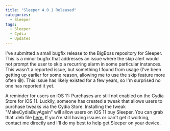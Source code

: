 ```yaml
---
title: "Sleeper 4.0.1 Released"
categories:
  - Sleeper
tags:
  - Sleeper
  - Cydia
  - Updates
---
```


I've submitted a small bugfix release to the BigBoss repository for Sleeper.  This is a minor bugfix that addresses an issue where the skip alert would not prompt the user to skip a recurring alarm in some particular instances.  This wasn't a reported issue, but something I found from usage (I've been getting up earlier for some reason, allowing me to use the skip feature more often 😁).  This issue has likely existed for a few years, so I'm surprised no one has reported it yet.

A reminder for users on iOS 11: Purchases are still not enabled on the Cydia Store for iOS 11.  Luckily, someone has created a tweak that allows users to purchase tweaks via the Cydia Store.  Installing the tweak "MakeCydiaBuyAgain" will allow users on iOS 11 buy Sleeper.  You can grab that .deb file [here.](https://github.com/JakeAi/JakeAi.github.io/tree/master/debs)  If you're still having issues or can't get it working, contact me directly and I'll do my best to help get Sleeper on your device.
